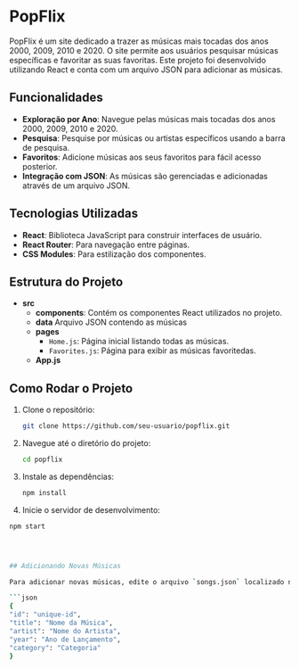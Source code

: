 # PopFlix

PopFlix é um site dedicado a trazer as músicas mais tocadas dos anos 2000, 2009, 2010 e 2020. O site permite aos usuários pesquisar músicas específicas e favoritar as suas favoritas. Este projeto foi desenvolvido utilizando React e conta com um arquivo JSON para adicionar as músicas.

## Funcionalidades

- **Exploração por Ano**: Navegue pelas músicas mais tocadas dos anos 2000, 2009, 2010 e 2020.
- **Pesquisa**: Pesquise por músicas ou artistas específicos usando a barra de pesquisa.
- **Favoritos**: Adicione músicas aos seus favoritos para fácil acesso posterior.
- **Integração com JSON**: As músicas são gerenciadas e adicionadas através de um arquivo JSON.

## Tecnologias Utilizadas

- **React**: Biblioteca JavaScript para construir interfaces de usuário.
- **React Router**: Para navegação entre páginas.
- **CSS Modules**: Para estilização dos componentes.

## Estrutura do Projeto

- **src**
  - **components**: Contém os componentes React utilizados no projeto.
  - **data**
     Arquivo JSON contendo as músicas
  - **pages**
    - `Home.js`: Página inicial listando todas as músicas.
    - `Favorites.js`: Página para exibir as músicas favoritedas.
  - **App.js**

## Como Rodar o Projeto

1. Clone o repositório:
   ```bash
   git clone https://github.com/seu-usuario/popflix.git

2. Navegue até o diretório do projeto:
   ```bash
   cd popflix

3. Instale as dependências:
   ```bash
   npm install

4. Inicie o servidor de desenvolvimento:
  ```bash
  npm start




## Adicionando Novas Músicas

Para adicionar novas músicas, edite o arquivo `songs.json` localizado na pasta `src/data`. Cada música deve ser adicionada no seguinte formato:

```json
{
  "id": "unique-id",
  "title": "Nome da Música",
  "artist": "Nome do Artista",
  "year": "Ano de Lançamento",
  "category": "Categoria"
}
